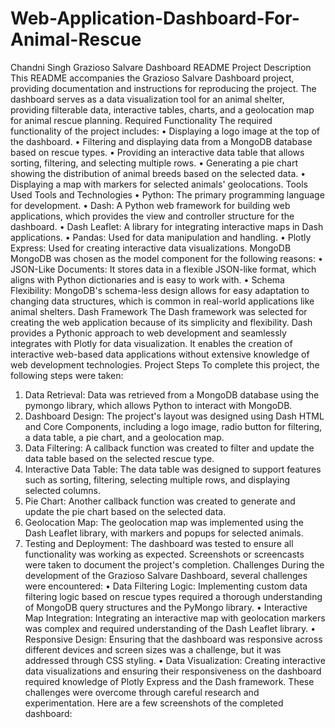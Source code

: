 # Web-Application-Dashboard-For-Animal-Rescue
Chandni Singh
Grazioso Salvare Dashboard README
Project Description
This README accompanies the Grazioso Salvare Dashboard project, providing documentation and instructions for reproducing the project. The dashboard serves as a data visualization tool for an animal shelter, providing filterable data, interactive tables, charts, and a geolocation map for animal rescue planning.
Required Functionality
The required functionality of the project includes:
•	Displaying a logo image at the top of the dashboard.
•	Filtering and displaying data from a MongoDB database based on rescue types.
•	Providing an interactive data table that allows sorting, filtering, and selecting multiple rows.
•	Generating a pie chart showing the distribution of animal breeds based on the selected data.
•	Displaying a map with markers for selected animals' geolocations.
Tools Used
Tools and Technologies
•	Python: The primary programming language for development.
•	Dash: A Python web framework for building web applications, which provides the view and controller structure for the dashboard.
•	Dash Leaflet: A library for integrating interactive maps in Dash applications.
•	Pandas: Used for data manipulation and handling.
•	Plotly Express: Used for creating interactive data visualizations.
MongoDB
MongoDB was chosen as the model component for the following reasons:
•	JSON-Like Documents: It stores data in a flexible JSON-like format, which aligns with Python dictionaries and is easy to work with.
•	Schema Flexibility: MongoDB's schema-less design allows for easy adaptation to changing data structures, which is common in real-world applications like animal shelters.
Dash Framework
The Dash framework was selected for creating the web application because of its simplicity and flexibility. Dash provides a Pythonic approach to web development and seamlessly integrates with Plotly for data visualization. It enables the creation of interactive web-based data applications without extensive knowledge of web development technologies.
Project Steps
To complete this project, the following steps were taken:
1.	Data Retrieval: Data was retrieved from a MongoDB database using the pymongo library, which allows Python to interact with MongoDB.
2.	Dashboard Design: The project's layout was designed using Dash HTML and Core Components, including a logo image, radio button for filtering, a data table, a pie chart, and a geolocation map.
3.	Data Filtering: A callback function was created to filter and update the data table based on the selected rescue type.
4.	Interactive Data Table: The data table was designed to support features such as sorting, filtering, selecting multiple rows, and displaying selected columns.
5.	Pie Chart: Another callback function was created to generate and update the pie chart based on the selected data.
6.	Geolocation Map: The geolocation map was implemented using the Dash Leaflet library, with markers and popups for selected animals.
7.	Testing and Deployment: The dashboard was tested to ensure all functionality was working as expected. Screenshots or screencasts were taken to document the project's completion.
Challenges
During the development of the Grazioso Salvare Dashboard, several challenges were encountered:
•	Data Filtering Logic: Implementing custom data filtering logic based on rescue types required a thorough understanding of MongoDB query structures and the PyMongo library.
•	Interactive Map Integration: Integrating an interactive map with geolocation markers was complex and required understanding of the Dash Leaflet library.
•	Responsive Design: Ensuring that the dashboard was responsive across different devices and screen sizes was a challenge, but it was addressed through CSS styling.
•	Data Visualization: Creating interactive data visualizations and ensuring their responsiveness on the dashboard required knowledge of Plotly Express and the Dash framework.
These challenges were overcome through careful research and experimentation. Here are a few screenshots of the completed dashboard: 

